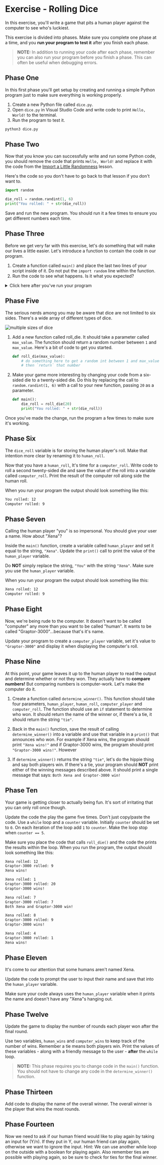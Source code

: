 # Exercise - Rolling Dice

In this exercise, you'll write a game that pits a human player against the computer to see who's luckiest.

This exercise is divided into phases. Make sure you complete one phase at a time, and you **run your program to test it** after you finish each phase.

> **NOTE:** In addition to running your code after each phase, remember you can also run your program before you finish a phase. This can often be useful when debugging errors.

## Phase One

In this first phase you'll get setup by creating and running a simple Python program just to make sure everything is working properly.

1. Create a new Python file called `dice.py`.
1. Open `dice.py` in Visual Studio Code and write code to print `Hello, World!` to the terminal.
1. Run the program to test it.

```sh
python3 dice.py
```

## Phase Two

Now that you know you can successfully write and run some Python code, you should remove the code that prints `Hello, World!` and replace it with the code from the [Import a Little Randomness](./../prework/import_random.md) lesson.

Here's the code so you don't have to go back to that lesson if you don't want to.

```python
import random

die_roll = random.randint(1, 6)
print("You rolled: " + str(die_roll))
```

Save and run the new program. You should run it a few times to ensure you get different numbers each time.

## Phase Three

Before we get very far with this exercise, let's do something that will make our lives a little easier. Let's introduce a function to contain the code in our program.

1. Create a function called `main()` and place the last two lines of your script inside of it. Do not put the `import random` line within the function.
1. Run the code to see what happens. Is it what you expected?

<details>
<summary>Click here after you've run your program</summary>

3. Your code didn't do anything because you didn't call the `main()` function. Add code at the bottom of the `dice.py` file to call `main()`. When you're finished, your script should look like this:

    ```python
    import random

    def main():
        die_roll = random.randint(1, 6)
        print("You rolled: " + str(die_roll))


    main()
    ```

4. Now run your program again to see what happens. Is it what you expected?

> **NOTE:** It may seem unnecessary to do this, but it's good practice to use functions to organize your code.

</details>

## Phase Five

The serious nerds among you may be aware that dice are not limited to six sides. There's a wide array of different types of dice.

![multiple sizes of dice](https://www.allaboutlean.com/wp-content/uploads/2019/11/D4-D6-D8-D10-D12-D20-Dice-Red.jpg)

1. Add a new function called roll_die. It should take a parameter called `max_value`. The function should return a random number between `1` and `max_value`. Here's a bit of code to get you started.

    ```python
    def roll_die(max_value):
        # do something here to get a random int between 1 and max_value
        # then `return` that number
    ```

1. Make your game more interesting by changing your code from a six-sided die to a twenty-sided die. Do this by replacing the call to `random.randint(1, 6)` with a call to your new function, passing `20` as a parameter.

    ```python
    def main():
        die_roll = roll_die(20)
        print("You rolled: " + str(die_roll))
    ```

Once you've made the change, run the program a few times to make sure it's working.

## Phase Six

The `dice_roll` variable is for storing the human player's roll. Make that intention more clear by renaming it to `human_roll`.

Now that you have a `human_roll`, It's time for a `computer_roll`. Write code to roll a second twenty-sided die and save the value of the roll into a variable called `computer_roll`. Print the result of the computer roll along side the human roll.

When you run your program the output should look something like this:

```txt
You rolled: 12
Computer rolled: 9
```

## Phase Seven

Calling the human player "you" is so impersonal. You should give your user a name. How about "Xena"?

Inside the `main()` function, create a variable called `human_player` and set it equal to the string, `"Xena"`. Update the `print()` call to print the value of the `human_player` variable.

Do **NOT** simply replace the string, `"You"` with the string `"Xena"`. Make sure you use the `human_player` variable.

When you run your program the output should look something like this:

```txt
Xena rolled: 12
Computer rolled: 9
```

## Phase Eight

Now, we're being rude to the computer. It doesn't want to be called "computer" any more than you want to be called "human". It wants to be called "Graptor-3000"...because that's it's name.

Update your program to create a `computer_player` variable, set it's value to `"Graptor-3000"` and display it when displaying the computer's roll.

## Phase Nine

At this point, your game leaves it up to the human player to read the output and determine whether or not they won. They actually have to **compare numbers!** But comparing numbers is computer-work. Let's make the computer do it.

1. Create a function called `determine_winner()`. This function should take four parameters, `human_player`, `human_roll`, `computer_player` and `computer_roll`. The function should use an `if` statement to determine who won. It should return the name of the winner or, if there's a tie, it should return the string `"tie"`.

1. Back in the `main()` function, save the result of calling `determine_winner()` into a variable and use that variable in a `print()` that announces who won. For example if Xena wins, the program should print `"Xena wins!"` and if Graptor-3000 wins, the program should print `"Graptor-3000 wins!"`. However 

1. If `determine_winner()` returns the string `"tie"`, let's do the hippie thing and say both players win. If there's a tie, your program should **NOT** print either of the winning messages described above. It should print a single message that says: `Both Xena and Graptor-3000 win!`

## Phase Ten

Your game is getting closer to actually being fun. It's sort of irritating that you can only roll once though.

Update the code the play the game five times. Don't just copy/paste the code. Use a `while` loop and a `counter` variable. Initially `counter` should be set to `0`. On each iteration of the loop add `1` to `counter`. Make the loop stop when `counter == 5`.

Make sure you place the code that calls `roll_die()` and the code the prints the results within the loop. When you run the program, the output should look something like this:

```txt
Xena rolled: 12
Graptor-3000 rolled: 9
Xena wins!

Xena rolled: 1
Graptor-3000 rolled: 20
Graptor-3000 wins!

Xena rolled: 7
Graptor-3000 rolled: 7
Both Xena and Graptor-3000 win!

Xena rolled: 8
Graptor-3000 rolled: 9
Graptor-3000 wins!

Xena rolled: 4
Graptor-3000 rolled: 1
Xena wins!
```

## Phase Eleven

It's come to our attention that some humans aren't named Xena.

Update the code to prompt the user to input their name and save that into the `human_player` variable.

Make sure your code always uses the `human_player` variable when it prints the name and doesn't have any "Xena"s hanging out.

## Phase Twelve

Update the game to display the number of rounds each player won after the final round.

Use two variables, `human_wins` and `computer_wins` to keep track of the number of wins. Remember a tie means both players win. Print the values of these variables - along with a friendly message to the user - **after** the `while` loop.

> **NOTE:** This phase requires you to change code in the `main()` function. You should not have to change any code in the `determine_winner()` function.

## Phase Thirteen

Add code to display the name of the overall winner. The overall winner is the player that wins the most rounds.

## Phase Fourteen

Now we need to ask if our human friend would like to play again by taking an input for (Y/n).  If they put in Y, our human friend can play again, otherwise we want to ignore the input. Hint: We can use another while loop on the outside with a boolean for playing again.  Also remember ties are possible with playing again, so be sure to check for ties for the final winner. 
